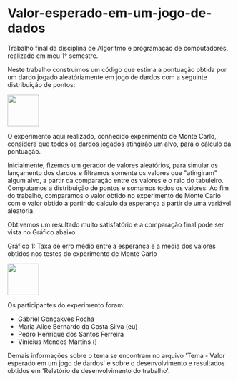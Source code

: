 # Valor-esperado-em-um-jogo-de-dados
Trabalho final da disciplina de Algoritmo e programação de computadores, realizado em meu 1° semestre.

Neste trabalho construímos um código que estima a pontuação obtida por um dardo jogado aleatóriamente em jogo de dardos com a seguinte distribuição de pontos:


<span aling-itens="center">
<img src="./Imagens-readme/Tabuleiro"  width="70" height="70" />
</span>

O experimento aqui realizado, conhecido experimento de Monte Carlo, considera que todos os dardos jogados atingirão um alvo, para o cálculo da pontuação. 

Inicialmente, fizemos um gerador de valores aleatórios, para simular os lançamento dos dardos e filtramos somente os valores que "atingiram" algum alvo, a partir da comparação entre os valores e o raio do tabuleiro. Computamos a distribuição de pontos e somamos todos os valores. Ao fim do trabalho, comparamos o valor obtido no experimento de Monte Carlo com o valor obtido a partir do calculo da esperança a partir de uma variável aleatória.

Obtivemos um resultado muito satisfatório e a comparação final pode ser vista no Gráfico abaixo:

<span aling-itens="center">
<p> Gráfico 1: Taxa de erro médio entre a esperança e a media dos valores obtidos nos testes do experimento de Monte Carlo</p>
<img src="./Imagens-readme/Grafico"  width="70" height="70"/>
</span>



Os participantes do experimento foram:
- Gabriel Gonçakves Rocha
- Maria Alice Bernardo da Costa Silva (eu)
- Pedro Henrique dos Santos Ferreira
- Vinícius Mendes Martins ()

Demais informações sobre o tema se encontram no arquivo 'Tema - Valor esperado em um jogo de dardos' e sobre o desenvolvimento e resultados obtidos em 'Relatório de desenvolvimento do trabalho'.
